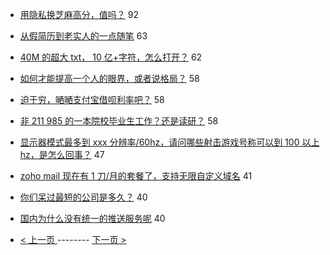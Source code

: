 - [用隐私换芝麻高分，值吗？](https://www.v2ex.com/t/545334) 92
- [从假简历到老实人的一点随笔](https://www.v2ex.com/t/545331) 63
- [40M 的超大 txt， 10 亿+字符，怎么打开？](https://www.v2ex.com/t/545455) 62
- [如何才能提高一个人的眼界，或者说格局？](https://www.v2ex.com/t/545375) 58
- [迫于穷，嗮嗮支付宝借呗利率吧？](https://www.v2ex.com/t/545390) 58
- [非 211 985 的一本院校毕业生工作？还是读研？](https://www.v2ex.com/t/545418) 58
- [显示器模式最多到 xxx 分辨率/60hz，请问哪些射击游戏号称可以到 100 以上 hz，是怎么回事？](https://www.v2ex.com/t/545392) 47
- [zoho mail 现在有 1 刀/月的套餐了，支持无限自定义域名](https://www.v2ex.com/t/545382) 41
- [你们呆过最短的公司是多久？](https://www.v2ex.com/t/545339) 40
- [国内为什么没有统一的推送服务呢](https://www.v2ex.com/t/545426) 40

-   [ < 上一页 ](https://github.com/able8/v2ex-hot-record/blob/master/2019-03-16.md) -------- [ 下一页 > ](https://github.com/able8/v2ex-hot-record/blob/master/2019-03-18.md)

